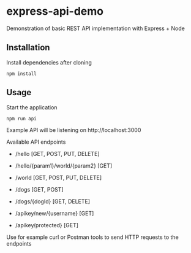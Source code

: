 # express-api-demo
Demonstration of basic REST API implementation with Express + Node

## Installation
Install dependencies after cloning
```
npm install
```

## Usage

Start the application
```
npm run api
```


Example API will be listening on http://localhost:3000

Available API endpoints
*  /hello [GET, POST, PUT, DELETE]
*  /hello/{param1}/world/{param2} [GET]
*  /world [GET, POST, PUT, DELETE]

*  /dogs [GET, POST]
*  /dogs/{dogId} [GET, DELETE]


*  /apikey/new/{username} [GET]
*  /apikey/protected} [GET]


 Use for example curl or Postman tools to send HTTP requests to the endpoints

